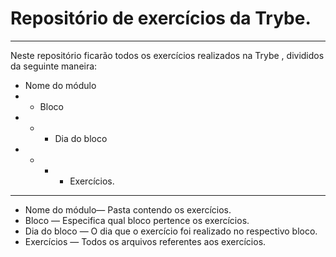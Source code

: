 # Repositório de exercícios da Trybe.
____________________________________________________________________________________________________

Neste repositório ficarão todos os exercícios realizados na Trybe , divididos da seguinte maneira:

- Nome do módulo
- - Bloco 
- - - Dia do bloco
- - - - Exercícios.
____________________________________________________________________________________________________
- Nome do módulo— Pasta contendo os exercícios.                                                     
- Bloco — Especifica qual bloco pertence os exercícios.                                            
- Dia do bloco — O dia que o exercício foi realizado no respectivo bloco.                          
- Exercícios — Todos os arquivos referentes aos exercícios.                                         
        
